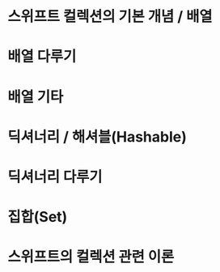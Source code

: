 # 스위프트 컬렉션의 기본 개념 / 배열
# 배열 다루기
# 배열 기타
# 딕셔너리 / 해셔블(Hashable)
# 딕셔너리 다루기 
# 집합(Set)
# 스위프트의 컬렉션 관련 이론
